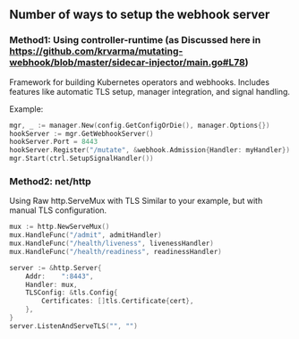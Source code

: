 ## Number of ways to setup the webhook server 

### Method1: Using controller-runtime (as Discussed here in https://github.com/krvarma/mutating-webhook/blob/master/sidecar-injector/main.go#L78)
Framework for building Kubernetes operators and webhooks.
Includes features like automatic TLS setup, manager integration, and signal handling.

Example:

```go
mgr, _ := manager.New(config.GetConfigOrDie(), manager.Options{})
hookServer := mgr.GetWebhookServer()
hookServer.Port = 8443
hookServer.Register("/mutate", &webhook.Admission{Handler: myHandler})
mgr.Start(ctrl.SetupSignalHandler())
```

### Method2: net/http
Using Raw http.ServeMux with TLS
Similar to your example, but with manual TLS configuration.

```go
mux := http.NewServeMux()
mux.HandleFunc("/admit", admitHandler)
mux.HandleFunc("/health/liveness", livenessHandler)
mux.HandleFunc("/health/readiness", readinessHandler)

server := &http.Server{
    Addr:    ":8443",
    Handler: mux,
    TLSConfig: &tls.Config{
        Certificates: []tls.Certificate{cert},
    },
}
server.ListenAndServeTLS("", "")
```
